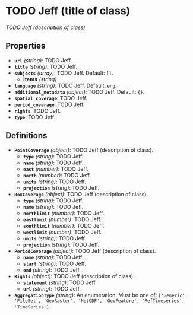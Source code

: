 # TODO Jeff (title of class)

*TODO Jeff (description of class)*

## Properties

- **`url`** *(string)*: TODO Jeff.
- **`title`** *(string)*: TODO Jeff.
- **`subjects`** *(array)*: TODO Jeff. Default: `[]`.
    - **Items** *(string)*
- **`language`** *(string)*: TODO Jeff. Default: `eng`.
- **`additional_metadata`** *(object)*: TODO Jeff. Default: `{}`.
- **`spatial_coverage`**: TODO Jeff.
- **`period_coverage`**: TODO Jeff.
- **`rights`**: TODO Jeff.
- **`type`**: TODO Jeff.
## Definitions

- **`PointCoverage`** *(object)*: TODO Jeff (description of class).
    - **`type`** *(string)*: TODO Jeff.
    - **`name`** *(string)*: TODO Jeff.
    - **`east`** *(number)*: TODO Jeff.
    - **`north`** *(number)*: TODO Jeff.
    - **`units`** *(string)*: TODO Jeff.
    - **`projection`** *(string)*: TODO Jeff.
- **`BoxCoverage`** *(object)*: TODO Jeff (description of class).
    - **`type`** *(string)*: TODO Jeff.
    - **`name`** *(string)*: TODO Jeff.
    - **`northlimit`** *(number)*: TODO Jeff.
    - **`eastlimit`** *(number)*: TODO Jeff.
    - **`southlimit`** *(number)*: TODO Jeff.
    - **`westlimit`** *(number)*: TODO Jeff.
    - **`units`** *(string)*: TODO Jeff.
    - **`projection`** *(string)*: TODO Jeff.
- **`PeriodCoverage`** *(object)*: TODO Jeff (description of class).
    - **`name`** *(string)*: TODO Jeff.
    - **`start`** *(string)*: TODO Jeff.
    - **`end`** *(string)*: TODO Jeff.
- **`Rights`** *(object)*: TODO Jeff (description of class).
    - **`statement`** *(string)*: TODO Jeff.
    - **`url`** *(string)*: TODO Jeff.
- **`AggregationType`** *(string)*: An enumeration. Must be one of: `['Generic', 'FileSet', 'GeoRaster', 'NetCDF', 'GeoFeature', 'RefTimeseries', 'TimeSeries']`.
